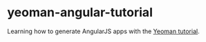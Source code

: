 yeoman-angular-tutorial
=======================

Learning how to generate AngularJS apps with the [Yeoman tutorial](http://yeoman.io/codelab.html).
